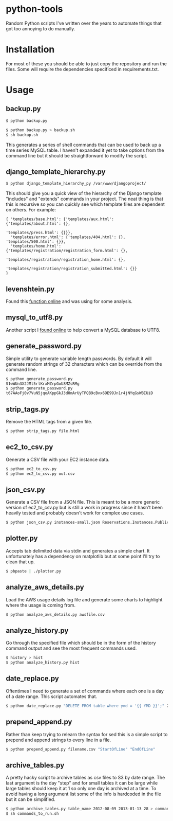 # python-tools

Random Python scripts I've written over the years to automate things that got too annoying to do manually.

# Installation

For most of these you should be able to just copy the repository and run the files. Some will require the dependencies specificed in requirements.txt.

# Usage

## backup.py
``` bash
$ python backup.py

$ python backup.py > backup.sh
$ sh backup.sh
```

This generates a series of shell commands that can be used to back up a time series MySQL table. I haven't expanded it yet to take options from the command line but it should be straightforward to modify the script.

## django_template_hierarchy.py
``` bash
$ python django_template_hierarchy_py /var/www/djangoproject/
```

This should give you a quick view of the hierarchy of the Django template "includes" and "extends" commands in your project. The neat thing is that this is recursive so you can quickly see which template files are dependent on others. For example:

```
{ 'templates/base.html': {'templates/aux.html': {'templates/about.html': {},
                                                 'templates/press.html': {}}},
  'templates/error.html': {'templates/404.html': {}, 'templates/500.html': {}},
  'templates/home.html': {'templates/registration/registration_form.html': {},
                         'templates/registration/registration_home.html': {},
                         'templates/registration/registration_submitted.html': {}}
}
```

## levenshtein.py

Found this [function online](http://hetland.org/coding/python/levenshtein.py) and was using for some analysis.

## mysql_to_utf8.py

Another script I [found online](http://stackoverflow.com/questions/2108824/mysql-incorrect-string-value-error-when-save-unicode-string-in-django/11597447#11597447) to help convert a MySQL database to UTF8.

## generate_password.py

Simple utility to generate variable length passwords. By default it will generate random strings of 32 characters which can be override from the command line.

``` bash
$ python generate_password.py
S1wWUn3X2JMl5rlKrxMZrpGoU8MZsRMg
$ python generate_password.py
t67AAoFj0v7VuN5jqoAKppGkJ3d0mArUyTPQB9cBvx6OE99Jn1r4jNYqGsWBIUiD
```

## strip_tags.py

Remove the HTML tags from a given file.

``` bash
$ python strip_tags.py file.html
```

## ec2_to_csv.py

Generate a CSV file with your EC2 instance data.

``` bash
$ python ec2_to_csv.py
$ python ec2_to_csv.py out.csv
```

## json_csv.py

Generate a CSV file from a JSON file. This is meant to be a more generic version of ec2_to_csv.py but is still a work in progress since it hasn't been heavily tested and probably doesn't work for complex use cases.

``` bash
$ python json_csv.py instances-small.json Reservations.Instances.PublicDnsName,Reservations.Instances.PrivateDnsName
```

## plotter.py

Accepts tab delimited data via stdin and generates a simple chart. It unfortunately has a dependency on matplotlib but at some point I'll try to clean that up.

``` bash
$ pbpaste | ./plotter.py
```

## analyze_aws_details.py

Load the AWS usage details log file and generate some charts to highlight where the usage is coming from.

``` bash
$ python analyze_aws_details.py awsfile.csv
```

## analyze_history.py

Go through the specified file which should be in the form of the history command output and see the most frequent commands used.

``` bash
$ history > hist
$ python analyze_history.py hist
```

## date_replace.py

Oftentimes I need to generate a set of commands where each one is a day of a date range. This script automates that.

``` bash
$ python date_replace.py "DELETE FROM table where ymd = '{{ YMD }}';" 2017-10-01 2017-11-01
```

## prepend_append.py

Rather than keep trying to relearn the syntax for sed this is a simple script to prepend and append strings to every line in a file.

``` bash
$ python prepend_append.py filename.csv "StartOfLine" "EndOfLine"
```

## archive_tables.py

A pretty hacky script to archive tables as csv files to S3 by date range. The last argument is the day "step" and for small tables it can be large while large tables should keep it at 1 so only one day is archived at a time. To avoid having a long argument list some of the info is hardcoded in the file but it can be simplified.

``` bash
$ python archive_tables.py table_name 2012-08-09 2013-01-13 28 > commands_to_run.sh
$ sh commands_to_run.sh
```

